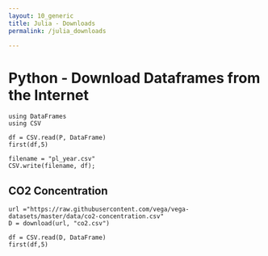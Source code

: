 ```yaml
---
layout: 10_generic
title: Julia - Downloads
permalink: /julia_downloads

---
```

# Python - Download Dataframes from the Internet

> 
    using DataFrames
    using CSV


>
    df = CSV.read(P, DataFrame)
    first(df,5)   


>
    filename = "pl_year.csv"
    CSV.write(filename, df);



## CO2 Concentration

>
    url ="https://raw.githubusercontent.com/vega/vega-datasets/master/data/co2-concentration.csv"
    D = download(url, "co2.csv")

>
    df = CSV.read(D, DataFrame)
    first(df,5)    

